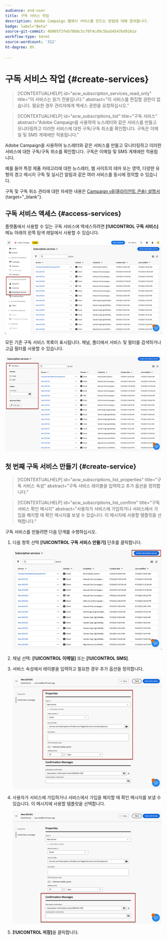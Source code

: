 ```yaml
---
audience: end-user
title: 구독 서비스 작업
description: Adobe Campaign 웹에서 서비스를 만드는 방법에 대해 알아봅니다.
badge: label="Beta"
source-git-commit: 4b005f3feb70b8c5cf0f4cd9c5ba54547bd9261a
workflow-type: tm+mt
source-wordcount: '312'
ht-degree: 8%

---
```



# 구독 서비스 작업 {#create-services}

>[!CONTEXTUALHELP]
>id="acw_subscription_services_read_only"
>title="이 서비스는 읽기 전용입니다."
>abstract="이 서비스를 편집할 권한이 없습니다. 필요한 경우 관리자에게 액세스 권한을 요청하십시오."

>[!CONTEXTUALHELP]
>id="acw_subscriptions_list"
>title="구독 서비스"
>abstract="Adobe Campaign을 사용하여 뉴스레터와 같은 서비스를 만들고 모니터링하고 이러한 서비스에 대한 구독/구독 취소를 확인합니다. 구독은 이메일 및 SMS 게재에만 적용됩니다."

Adobe Campaign을 사용하여 뉴스레터와 같은 서비스를 만들고 모니터링하고 이러한 서비스에 대한 구독/구독 취소를 확인합니다. 구독은 이메일 및 SMS 게재에만 적용됩니다.

예를 들어 특정 제품 카테고리에 대한 뉴스레터, 웹 사이트의 테마 또는 영역, 다양한 유형의 경고 메시지 구독 및 실시간 알림과 같은 여러 서비스를 동시에 정의할 수 있습니다.

구독 및 구독 취소 관리에 대한 자세한 내용은 [Campaign v8(클라이언트 콘솔) 설명서](https://experienceleague.adobe.com/docs/campaign/campaign-v8/audience/subscriptions.html){target="_blank"}.

## 구독 서비스 액세스 {#access-services}

플랫폼에서 사용할 수 있는 구독 서비스에 액세스하려면 **[!UICONTROL 구독 서비스]** 메뉴 아래의 왼쪽 탐색 레일에서 사용할 수 있습니다.

![](assets/service-list.png)

모든 기존 구독 서비스 목록이 표시됩니다. 채널, 폴더에서 서비스 및 필터를 검색하거나 고급 필터를 사용할 수 있습니다.

![](assets/service-filters.png)

## 첫 번째 구독 서비스 만들기 {#create-service}

>[!CONTEXTUALHELP]
>id="acw_subscriptions_list_properties"
>title="구독 서비스 속성"
>abstract="구독 서비스 레이블을 입력하고 추가 옵션을 정의합니다."

>[!CONTEXTUALHELP]
>id="acw_subscriptions_list_confirm"
>title="구독 서비스 확인 메시지"
>abstract="사용자가 서비스에 가입하거나 서비스에서 가입을 해지할 때 확인 메시지를 보낼 수 있습니다. 이 메시지에 사용할 템플릿을 선택합니다."


구독 서비스를 만들려면 다음 단계를 수행하십시오.

1. 다음 항목 선택 **[!UICONTROL 구독 서비스 만들기]** 단추를 클릭합니다.

   ![](assets/service-create-button.png)

1. 채널 선택: **[!UICONTROL 이메일]** 또는 **[!UICONTROL SMS]**.

1. 서비스 속성에서 레이블을 입력하고 필요한 경우 추가 옵션을 정의합니다.

   ![](assets/service-create-properties.png)

1. 사용자가 서비스에 가입하거나 서비스에서 가입을 해지할 때 확인 메시지를 보낼 수 있습니다. 이 메시지에 사용할 템플릿을 선택합니다.

   ![](assets/service-create-confirmation-msg.png)

1. **[!UICONTROL 저장]**&#x200B;을 클릭합니다.


